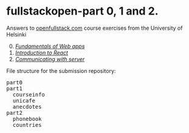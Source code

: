 # fullstackopen-part 0, 1 and 2.

Answers to [openfullstack.com](https://fullstackopen.com) course exercises from the University of Helsinki

0. [_Fundamentals of Web apps_](https://fullstackopen.com/en/part0)
1. [_Introduction to React_](https://fullstackopen.com/en/part1)
2. [_Communicating with server_](https://fullstackopen.com/en/part2)

File structure for the submission repository:

<pre>
part0
part1
  courseinfo
  unicafe
  anecdotes
part2
  phonebook
  countries
</pre>
